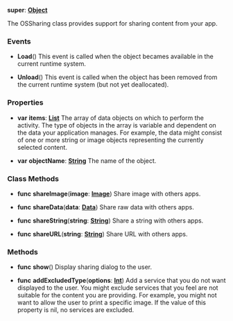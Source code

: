 **super**: **[Object](Object.md)**

The OSSharing class provides support for sharing content from your app.

### Events

* **Load**()
This event is called when the object becames available in the current runtime system.

* **Unload**()
This event is called when the object has been removed from the current runtime system (but not yet deallocated).



### Properties

* **var** **items**: **[List](../gravity/list.md)**
The array of data objects on which to perform the activity. The type of objects in the array is variable and dependent on the data your application manages. For example, the data might consist of one or more string or image objects representing the currently selected content.

* **var** **objectName**: **[String](../gravity/types.md)**
The name of the object.



### Class Methods

* **func** **shareImage**(**image**: **[Image](Image.md)**)
Share image with others apps.

* **func** **shareData**(**data**: **[Data](Data.md)**)
Share raw data with others apps.

* **func** **shareString**(**string**: **[String](../gravity/types.md)**)
Share a string with others apps.

* **func** **shareURL**(**string**: **[String](../gravity/types.md)**)
Share URL with others apps.



### Methods

* **func** **show**()
Display sharing dialog to the user.

* **func** **addExcludedType**(**options**: **[Int](../gravity/types.md)**)
Add a service that you do not want displayed to the user. You might exclude services that you feel are not suitable for the content you are providing. For example, you might not want to allow the user to print a specific image. If the value of this property is nil, no services are excluded.





